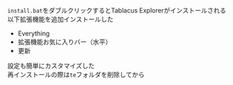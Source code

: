 `install.bat`をダブルクリックするとTablacus Explorerがインストールされる<br>
以下拡張機能を追加インストールした<br>
* Everything
* 拡張機能お気に入りバー（水平）
* 更新

設定も簡単にカスタマイズした<br>
再インストールの際は`te`フォルダを削除してから
